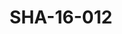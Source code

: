 ---
pid: SHA-16-012
title: SHA-16-012
language: 'en '
collection: Sharhabil Ahmed
original_label: 
rights: Sharhabil Ahmed
location_of_original: Sharhabil Ahmed
photographer_or_studio: 
scanned_from: photograph 10.1 by 15.1
_date: '2001'
location: Egypt, Cairo
description: Sharhabil Ahmed and his band
additional_notes: 
permission_display: 'yes'
on_server: 'no'
on_website: 'no'
permalink: "/archive/en/sha-16-012.html"
layout: photo-page
---